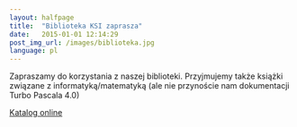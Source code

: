 ```yaml
---
layout: halfpage
title:  "Biblioteka KSI zaprasza"
date:   2015-01-01 12:14:29
post_img_url: /images/biblioteka.jpg
language: pl
---
```

Zapraszamy do korzystania z naszej biblioteki. Przyjmujemy także książki związane z informatyką/matematyką (ale nie przynoście nam dokumentacji Turbo Pascala 4.0)

[Katalog online](http://erc.ksi.ii.uj.edu.pl/ksiegozbior)
